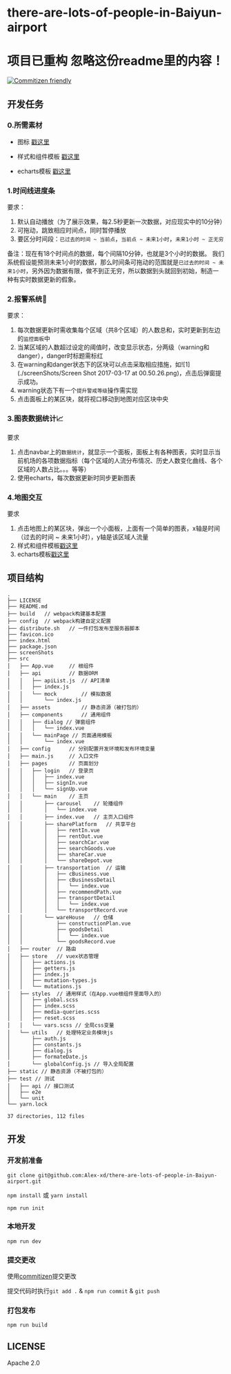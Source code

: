 # there-are-lots-of-people-in-Baiyun-airport

# 项目已重构  忽略这份readme里的内容！

[![Commitizen friendly](https://img.shields.io/badge/commitizen-friendly-brightgreen.svg)](http://commitizen.github.io/cz-cli/)

## 开发任务

### 0.所需素材

- 图标 [戳这里](https://material.io/icons/#ic_pause_circle_outline)

- 样式和组件模板 [戳这里](http://fezvrasta.github.io/bootstrap-material-design/bootstrap-elements.html)

- echarts模板 [戳这里](http://echarts.baidu.com/examples.html)

### 1.时间线进度条

要求：

1. 默认自动播放（为了展示效果，每2.5秒更新一次数据，对应现实中的10分钟）
2. 可拖动，跳致相应时间点，同时暂停播放
3. 要区分时间段：`已过去的时间 ~ 当前点`，`当前点 ~ 未来1小时`，`未来1小时 ~ 正无穷`

备注：现在有18个时间点的数据，每个间隔10分钟，也就是3个小时的数据。 我们系统假设能预测未来1小时的数据，那么时间条可拖动的范围就是`已过去的时间 ~ 未来1小时`，另外因为数据有限，做不到正无穷，所以数据到头就回到初始，制造一种有实时数据更新的假象。

### 2.报警系统👮

要求：

1. 每次数据更新时需收集每个区域（共8个区域）的人数总和，实时更新到左边的`监控面板`中
2. 当某区域的人数超过设定的阈值时，改变显示状态，分两级（warning和danger），danger时标题需标红
3. 在warning和danger状态下的区块可以点击采取相应措施，如![1](./screenShots/Screen Shot 2017-03-17 at 00.50.26.png)，点击后弹窗提示成功。
4. warning状态下有一个`提升警戒等级`操作需实现
5. 点击面板上的某区块，就将视口移动到地图对应区块中央

### 3.图表数据统计📈

要求

1. 点击navbar上的`数据统计`，就显示一个面板，面板上有各种图表，实时显示当前机场的各项数据指标（每个区域的人流分布情况、历史人数变化曲线、各个区域的人数占比。。。等等）
1. 使用echarts，每次数据更新时同步更新图表


### 4.地图交互

要求

1. 点击地图上的某区块，弹出一个小面板，上面有一个简单的图表，x轴是时间（过去的时间 ~ 未来1小时），y轴是该区域人流量
2. 样式和组件模板[戳这里](http://fezvrasta.github.io/bootstrap-material-design/bootstrap-elements.html)
3. echarts模板[戳这里](http://echarts.baidu.com/examples.html)






## 项目结构
```
.
├── LICENSE
├── README.md
├── build   // webpack构建基本配置
├── config  // webpack构建自定义配置
├── distribute.sh   // 一件打包发布至服务器脚本
├── favicon.ico
├── index.html
├── package.json
├── screenShots
├── src
│   ├── App.vue     // 根组件
│   ├── api         // 数据ORM
│   │   ├── apiList.js  // API清单
│   │   ├── index.js
│   │   └── mock        // 模拟数据
│   │       └── index.js
│   ├── assets          // 静态资源（被打包的）
│   ├── components      // 通用组件
│   │   ├── dialog // 弹窗组件
│   │   │   └── index.vue
│   │   └── mainPage // 页面通用模板
│   │       └── index.vue
│   ├── config      // 分别配置开发环境和发布环境变量
│   ├── main.js     // 入口文件
│   ├── pages       // 页面划分
│   │   ├── login   // 登录页
│   │   │   ├── index.vue
│   │   │   ├── signIn.vue
│   │   │   └── signUp.vue
│   │   └── main    // 主页
│   │       ├── carousel    // 轮播组件
│   │       │   └── index.vue
│   │       ├── index.vue   // 主页入口组件
│   │       ├── sharePlatform   // 共享平台
│   │       │   ├── rentIn.vue
│   │       │   ├── rentOut.vue
│   │       │   ├── searchCar.vue
│   │       │   ├── searchGoods.vue
│   │       │   ├── shareCar.vue
│   │       │   └── shareDepot.vue
│   │       ├── transportation  // 运输
│   │       │   ├── cBusiness.vue
│   │       │   ├── cBusinessDetail
│   │       │   │   └── index.vue
│   │       │   ├── recommendPath.vue
│   │       │   ├── transportDetail
│   │       │   │   └── index.vue
│   │       │   └── transportRecord.vue
│   │       └── wareHouse   // 仓储
│   │           ├── constructionPlan.vue
│   │           ├── goodsDetail
│   │           │   └── index.vue
│   │           └── goodsRecord.vue
│   ├── router  // 路由
│   ├── store   // vuex状态管理
│   │   ├── actions.js
│   │   ├── getters.js
│   │   ├── index.js
│   │   ├── mutation-types.js
│   │   └── mutations.js
│   ├── styles  // 通用样式（在App.vue根组件里面导入的）
│   │   ├── global.scss
│   │   ├── index.scss
│   │   ├── media-queries.scss
│   │   ├── reset.scss
│   │   └── vars.scss // 全局css变量
│   └── utils   // 处理特定业务模块js
│       ├── auth.js
│       ├── constants.js
│       ├── dialog.js
│       ├── formateDate.js
│       └── globalConfig.js // 导入全局配置
├── static // 静态资源（不被打包的）
├── test // 测试
│   ├── api // 接口测试
│   ├── e2e
│   └── unit
└── yarn.lock

37 directories, 112 files

```

## 开发

### 开发前准备

`git clone git@github.com:Alex-xd/there-are-lots-of-people-in-Baiyun-airport.git`

`npm install` 或 `yarn install`

`npm run init`

### 本地开发

`npm run dev`

### 提交更改

使用[commitizen](http://commitizen.github.io/cz-cli/)提交更改

提交代码时执行`git add .` & `npm run commit` & `git push`

### 打包发布

`npm run build`


## LICENSE

Apache 2.0
